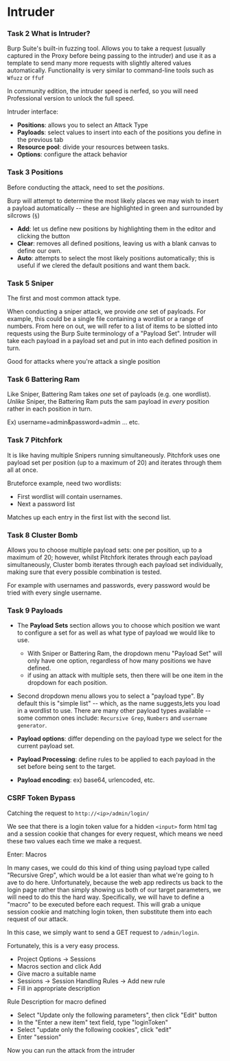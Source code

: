 # Intruder

### Task 2 What is Intruder?
Burp Suite's built-in fuzzing tool. Allows you to take a request (usually captured in the Proxy before being passing to the intruder) and use it as a template to send many more requests with slightly altered values automatically. Functionality is very similar to command-line tools such as `Wfuzz` or `ffuf`

In community edition, the intruder speed is nerfed, so you will need Professional version to unlock the full speed.

Intruder interface:
- **Positions**: allows you to select an Attack Type
- **Payloads**: select values to insert into each of the positions you define in the previous tab
- **Resource pool**: divide your resources between tasks.
- **Options**: configure the attack behavior

### Task 3 Positions

Before conducting the attack, need to set the *positions*.

Burp will attempt to determine the most likely places we may wish to insert a payload automatically -- these are highlighted in green and surrounded by silcrows (`§`)

- **Add**: let us define new positions by highlighting them in the editor and clicking the button
- **Clear**: removes all defined positions, leaving us with a blank canvas to define our own.
- **Auto**: attempts to select the most likely positions automatically; this is useful if we clered the default positions and want them back.

### Task 5 Sniper
The first and most common attack type.

When conducting a sniper attack, we provide *one* set of payloads. For example, this could be a single file containing a wordlist or a range of numbers. From here on out, we will refer to a list of items to be slotted into requests using the Burp Suite terminology of a "Payload Set". Intruder will take each payload in a payload set and put in into each defined position in turn.

Good for attacks where you're attack a single position

### Task 6 Battering Ram
Like Sniper, Battering Ram takes *one* set of payloads (e.g. one wordlist). *Unlike* Sniper, the Battering Ram puts the sam payload in *every* position rather in each position in turn.

Ex) username=admin&password=admin ... etc.

### Task 7 Pitchfork
It is like having multiple Snipers running simultaneously. Pitchfork uses one payload set per position (up to a maximum of 20) and iterates through them all at once.

Bruteforce example, need two wordlists:
- First wordlist will contain usernames.
- Next a password list

Matches up each entry in the first list with the second list.

### Task 8 Cluster Bomb
Allows you to choose multiple payload sets: one per position, up to a maximum of 20; however, whilst Pitchfork iterates through each payload simultaneously, Cluster bomb iterates through each payload set individually, making sure that every possible combination is tested.

For example with usernames and passwords, every password would be tried with every single username.

### Task 9 Payloads
- The **Payload Sets** section allows you to choose which position we want to configure a set for as well as what type of payload we would like to use.
	- With Sniper or Battering Ram, the dropdown menu "Payload Set" will only have one option, regardless of how many positions we have defined.
	- if using an attack with multiple sets, then there will be one item in the dropdown for each position.
- Second dropdown menu allows you to select a "payload type". By default this is "simple list" -- which, as the name suggests,lets you load in a wordlist to use. There are many other payload types available -- some common ones include: `Recursive Grep`, `Numbers` and `username generator`.


- **Payload options**: differ depending on the payload type we select for the current payload set.
- **Payload Processing**: define rules to be applied to each payload in the set before being sent to the target.
- **Payload encoding**: ex) base64, urlencoded, etc.


### CSRF Token Bypass

Catching the request to `http://<ip>/admin/login/`

We see that there is a login token value for a hidden `<input>` form html tag and a session cookie that changes for every request, which means we need these two values each time we make a request.

Enter: Macros

In many cases, we could do this kind of thing using payload type called "Recursive Grep", which would be a lot easier than what we're going to h ave to do here. Unfortunately, because the web app redirects us back to the login page rather than simply showing us both of our target parameters, we will need to do this the hard way. Specifically, we will have to define a "macro" to be executed before each request. This will grab a unique session cookie and matching login token, then substitute them into each request of our attack.

In this case, we simply want to send a GET request to `/admin/login`.

Fortunately, this is a very easy process.

- Project Options -> Sessions
- Macros section and click Add
- Give macro a suitable name
- Sessions -> Session Handling Rules -> Add new rule
- Fill in appropriate description

Rule Description for macro defined
- Select "Update only the following parameters", then click "Edit" button
- In the "Enter a new item" text field, type "loginToken"
- Select "update only the following cookies", click "edit"
- Enter "session"

Now you can run the attack from the intruder
